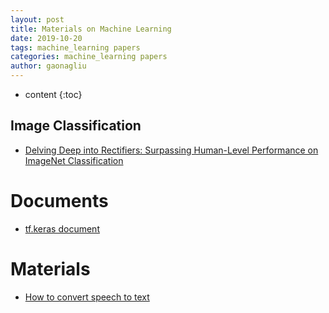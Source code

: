 ```yaml
---
layout: post
title: Materials on Machine Learning
date: 2019-10-20
tags: machine_learning papers
categories: machine_learning papers
author: gaonagliu
---
```

* content
{:toc}


## Image Classification 
- [Delving Deep into Rectifiers: Surpassing Human-Level Performance on ImageNet Classification](https://arxiv.org/pdf/1502.01852v1.pdf)




# Documents
- [tf.keras document](https://www.tensorflow.org/guide/keras/overview)

# Materials
- [How to convert speech to text](https://www.thepythoncode.com/article/using-speech-recognition-to-convert-speech-to-text-python?fbclid=IwAR0UPx7WQupkEKeFUWejJwspQop8ZRAaRmDUvM6b0H6n13boExIETwBrb7U)
